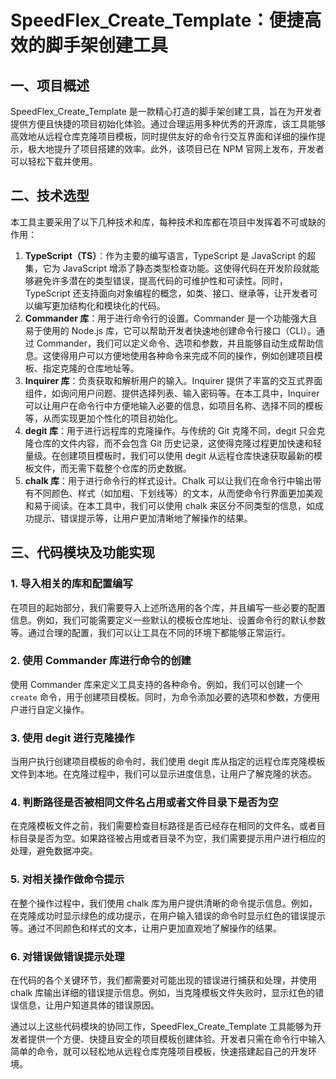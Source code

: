# SpeedFlex_Create_Template：便捷高效的脚手架创建工具

## 一、项目概述

SpeedFlex_Create_Template  是一款精心打造的脚手架创建工具，旨在为开发者提供方便且快捷的项目初始化体验。通过合理运用多种优秀的开源库，该工具能够高效地从远程仓库克隆项目模板，同时提供友好的命令行交互界面和详细的操作提示，极大地提升了项目搭建的效率。此外，该项目已在 NPM 官网上发布，开发者可以轻松下载并使用。

## 二、技术选型

本工具主要采用了以下几种技术和库，每种技术和库都在项目中发挥着不可或缺的作用：

1. **TypeScript（TS）**：作为主要的编写语言，TypeScript 是 JavaScript  的超集，它为 JavaScript  增添了静态类型检查功能。这使得代码在开发阶段就能够避免许多潜在的类型错误，提高代码的可维护性和可读性。同时，TypeScript  还支持面向对象编程的概念，如类、接口、继承等，让开发者可以编写更加结构化和模块化的代码。
2. **Commander 库**：用于进行命令行的设置。Commander 是一个功能强大且易于使用的  Node.js 库，它可以帮助开发者快速地创建命令行接口（CLI）。通过  Commander，我们可以定义命令、选项和参数，并且能够自动生成帮助信息。这使得用户可以方便地使用各种命令来完成不同的操作，例如创建项目模板、指定克隆的仓库地址等。
3. **Inquirer 库**：负责获取和解析用户的输入。Inquirer 提供了丰富的交互式界面组件，如询问用户问题、提供选择列表、输入密码等。在本工具中，Inquirer 可以让用户在命令行中方便地输入必要的信息，如项目名称、选择不同的模板等，从而实现更加个性化的项目初始化。
4. **degit 库**：用于进行远程库的克隆操作。与传统的 Git 克隆不同，degit  只会克隆仓库的文件内容，而不会包含 Git 历史记录，这使得克隆过程更加快速和轻量级。在创建项目模板时，我们可以使用 degit  从远程仓库快速获取最新的模板文件，而无需下载整个仓库的历史数据。
5. **chalk 库**：用于进行命令行的样式设计。Chalk  可以让我们在命令行中输出带有不同颜色、样式（如加粗、下划线等）的文本，从而使命令行界面更加美观和易于阅读。在本工具中，我们可以使用 chalk  来区分不同类型的信息，如成功提示、错误提示等，让用户更加清晰地了解操作的结果。

## 三、代码模块及功能实现

### 1. 导入相关的库和配置编写

在项目的起始部分，我们需要导入上述所选用的各个库，并且编写一些必要的配置信息。例如，我们可能需要定义一些默认的模板仓库地址、设置命令行的默认参数等。通过合理的配置，我们可以让工具在不同的环境下都能够正常运行。

### 2. 使用 Commander 库进行命令的创建

使用 Commander 库来定义工具支持的各种命令。例如，我们可以创建一个 `create` 命令，用于创建项目模板。同时，为命令添加必要的选项和参数，方便用户进行自定义操作。

### 3. 使用 degit 进行克隆操作

当用户执行创建项目模板的命令时，我们使用 degit 库从指定的远程仓库克隆模板文件到本地。在克隆过程中，我们可以显示进度信息，让用户了解克隆的状态。

### 4. 判断路径是否被相同文件名占用或者文件目录下是否为空

在克隆模板文件之前，我们需要检查目标路径是否已经存在相同的文件名，或者目标目录是否为空。如果路径被占用或者目录不为空，我们需要提示用户进行相应的处理，避免数据冲突。

### 5. 对相关操作做命令提示

在整个操作过程中，我们使用 chalk 库为用户提供清晰的命令提示信息。例如，在克隆成功时显示绿色的成功提示，在用户输入错误的命令时显示红色的错误提示等。通过不同颜色和样式的文本，让用户更加直观地了解操作的结果。

### 6. 对错误做错误提示处理

在代码的各个关键环节，我们都需要对可能出现的错误进行捕获和处理，并使用 chalk 库输出详细的错误提示信息。例如，当克隆模板文件失败时，显示红色的错误信息，让用户知道具体的错误原因。

通过以上这些代码模块的协同工作，SpeedFlex_Create_Template 工具能够为开发者提供一个方便、快捷且安全的项目模板创建体验。开发者只需在命令行中输入简单的命令，就可以轻松地从远程仓库克隆项目模板，快速搭建起自己的开发环境。
